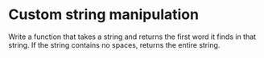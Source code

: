 # Custom string manipulation

Write a function that takes a string and returns the first word it finds in that string.
If the string contains no spaces, returns the entire string.